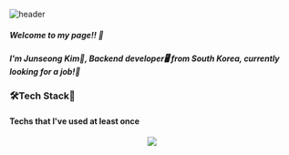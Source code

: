 ![header](https://capsule-render.vercel.app/api?type=slice&color=gradient&height=300&section=header&text=Hi%20Nice%20to%20meet%20you&fontSize=40)

##### Welcome to my page!! 👋
##### I'm Junseong Kim🐻, Backend developer🖥 from South Korea, currently looking for a job!👜



### 🛠Tech Stack🔧
#### Techs that I've used at least once
<div align='center'>
<img src="https://img.shields.io/badge/Python-3766AB?style=flat-square&logo=Python&logoColor=white"/></a>&nbsp
</div>

<!--
**gomshiki/gomshiki** is a ✨ _special_ ✨ repository because its `README.md` (this file) appears on your GitHub profile.

Here are some ideas to get you started:

- 🔭 I’m currently working on ...
- 🌱 I’m currently learning ...
- 👯 I’m looking to collaborate on ...
- 🤔 I’m looking for help with ...
- 💬 Ask me about ...
- 📫 How to reach me: ...
- 😄 Pronouns: ...
- ⚡ Fun fact: ...![Uploading image.png…]()

-->


